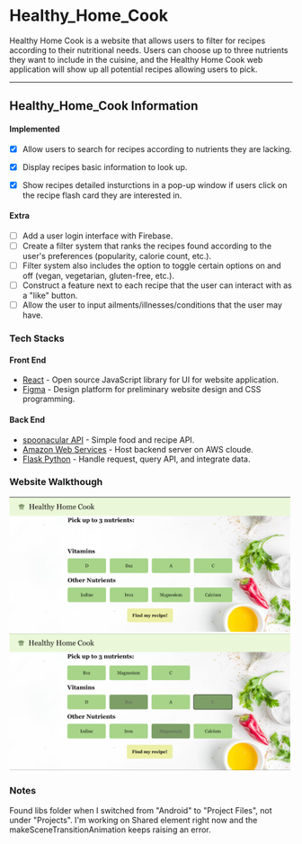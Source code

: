 # Healthy_Home_Cook
Healthy Home Cook is a website that allows users to filter for recipes according to their nutritional needs. Users can choose up to three nutrients they want to include in the cuisine, and the Healthy Home Cook web application will show up all potential recipes allowing users to pick.

---
## Healthy_Home_Cook Information

#### Implemented

- [x] Allow users to search for recipes according to nutrients they are lacking.
- [x] Display recipes basic information to look up.
- [x] Show recipes detailed insturctions in a pop-up window if users click on the recipe flash card they are interested in.


#### Extra

- [ ] Add a user login interface with Firebase.
- [ ] Create a filter system that ranks the recipes found according to the user's preferences (popularity, calorie count, etc.).
- [ ] Filter system also includes the option to toggle certain options on and off (vegan, vegetarian, gluten-free, etc.).
- [ ] Construct a feature next to each recipe that the user can interact with as a "like" button.
- [ ] Allow the user to input ailments/illnesses/conditions that the user may have.

### Tech Stacks

#### **Front End**
- [React](https://react.dev/) - Open source JavaScript library for UI for website application.
- [Figma](https://www.figma.com/?fuid=) - Design platform for preliminary website design and CSS programming.
#### **Back End**
- [spoonacular API](https://spoonacular.com/food-api) - Simple food and recipe API.
- [Amazon Web Services](https://aws.amazon.com/) - Host backend server on AWS cloude.
- [Flask Python](https://flask.palletsprojects.com/en/2.0.x/installation/) - Handle request, query API, and integrate data.


### Website Walkthough

<img src="https://github.com/duonghv1/healthy_home_cook/blob/main/visualization/image1.png" width=500><br>
<img src="https://github.com/duonghv1/healthy_home_cook/blob/main/visualization/image2.png" width=500><br>

### Notes

Found libs folder when I switched from "Android" to "Project Files", not under "Projects". I'm working on Shared element right now and the makeSceneTransitionAnimation keeps raising an error. 
